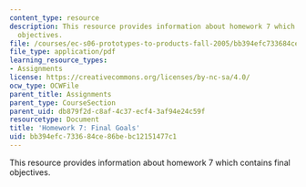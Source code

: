 ```yaml
---
content_type: resource
description: This resource provides information about homework 7 which contains final
  objectives.
file: /courses/ec-s06-prototypes-to-products-fall-2005/bb394efc733684ce86bebc12151477c1_MITEC_S06F05_hw7.pdf
file_type: application/pdf
learning_resource_types:
- Assignments
license: https://creativecommons.org/licenses/by-nc-sa/4.0/
ocw_type: OCWFile
parent_title: Assignments
parent_type: CourseSection
parent_uid: db879f2d-c8af-4c37-ecf4-3af94e24c59f
resourcetype: Document
title: 'Homework 7: Final Goals'
uid: bb394efc-7336-84ce-86be-bc12151477c1
---
```

This resource provides information about homework 7 which contains final objectives.